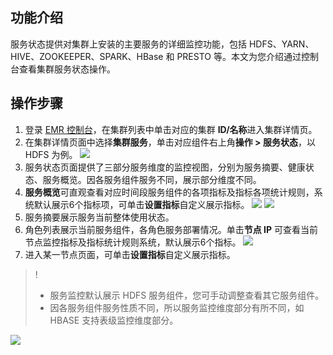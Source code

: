 ## 功能介绍
服务状态提供对集群上安装的主要服务的详细监控功能，包括 HDFS、YARN、HIVE、ZOOKEEPER、SPARK、HBase 和 PRESTO 等。本文为您介绍通过控制台查看集群服务状态操作。

## 操作步骤
1. 登录 [EMR 控制台](https://console.cloud.tencent.com/emr)，在集群列表中单击对应的集群 **ID/名称**进入集群详情页。
2. 在集群详情页面中选择**集群服务**，单击对应组件右上角**操作 > 服务状态**，以 HDFS 为例。
![](https://qcloudimg.tencent-cloud.cn/raw/128b446cca378d8d504c2e7ab85a1762.png)
3. 服务状态页面提供了三部分服务维度的监控视图，分别为服务摘要、健康状态、服务概览。因各服务组件服务不同，展示部分维度不同。
4. **服务概览**可直观查看对应时间段服务组件的各项指标及指标各项统计规则，系统默认展示6个指标项，可单击**设置指标**自定义展示指标。
![](https://main.qcloudimg.com/raw/6d85868ae6241cd6a70f10819a366d08.png)
![](https://main.qcloudimg.com/raw/b81286d0eef3ea54de7e4c9c712d5b6c.png)
5. 服务摘要展示服务当前整体使用状态。
6. 角色列表展示当前服务组件，各角色服务部署情况。单击**节点 IP** 可查看当前节点监控指标及指标统计规则系统，默认展示6个指标。
![](https://main.qcloudimg.com/raw/2d2efcda9a8ec24c6a5bb9025d98304b.png)
7.	进入某一节点页面，可单击**设置指标**自定义展示指标。
>!
>- 服务监控默认展示 HDFS 服务组件，您可手动调整查看其它服务组件。
>- 因各服务组件服务性质不同，所以服务监控维度部分有所不同，如 HBASE 支持表级监控维度部分。
>
![](https://main.qcloudimg.com/raw/ed77c953ac1af0a8b907e2e7d8f8d64f.png)
